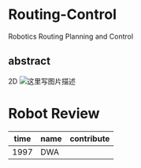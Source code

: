 # Routing-Control
Robotics Routing Planning and Control

## abstract
2D
![这里写图片描述](https://github.com/MRwangmaomao/Routing-Control/pic/3f6f93b4d8fb73d95a4755ac0a852789_hd.png)
# Robot Review

|time| name  | contribute |
|--|--|--|
| 1997 | DWA |  |
